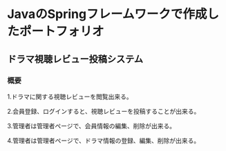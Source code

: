 # JavaのSpringフレームワークで作成したポートフォリオ
## ドラマ視聴レビュー投稿システム
### 概要
1.ドラマに関する視聴レビューを閲覧出来る。

2.会員登録、ログインすると、視聴レビューを投稿することが出来る。

3.管理者は管理者ページで、会員情報の編集、削除が出来る。

4.管理者は管理者ページで、ドラマ情報の登録、編集、削除が出来る。
